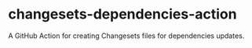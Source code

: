 # changesets-dependencies-action

A GitHub Action for creating Changesets files for dependencies updates.
